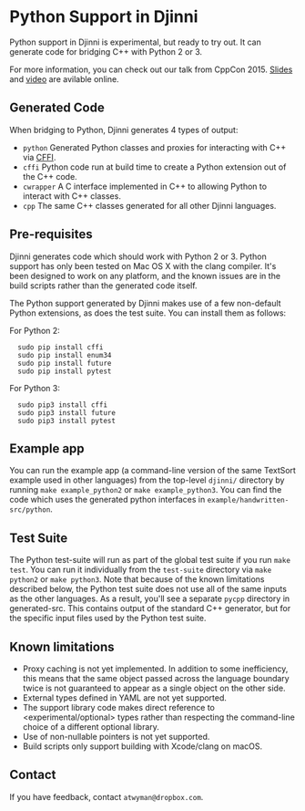 # Python Support in Djinni

Python support in Djinni is experimental, but ready to try out.  It can generate code for bridging C++ with Python 2 or 3.

For more information, you can check out our talk from CppCon 2015.  [Slides](https://bit.ly/djinnitalk2) and [video](https://bit.ly/djinnivideo2) are avilable online.

## Generated Code

When bridging to Python, Djinni generates 4 types of output:

* `python` Generated Python classes and proxies for interacting with C++ via [CFFI](https://cffi.readthedocs.org/).
* `cffi` Python code run at build time to create a Python extension out of the C++ code.
* `cwrapper` A C interface implemented in C++ to allowing Python to interact with C++ classes.
* `cpp` The same C++ classes generated for all other Djinni languages.

## Pre-requisites

Djinni generates code which should work with Python 2 or 3.  Python support has only been tested on Mac OS X with the clang compiler.  It's been designed to work on any platform, and the known issues are in the build scripts rather than the generated code itself.

The Python support generated by Djinni makes use of a few non-default Python extensions, as does the test suite.  You can install them as follows:

For Python 2:

```
  sudo pip install cffi
  sudo pip install enum34
  sudo pip install future
  sudo pip install pytest
```

For Python 3:

```
  sudo pip3 install cffi
  sudo pip3 install future
  sudo pip3 install pytest
```

## Example app

You can run the example app (a command-line version of the same TextSort example used in other languages) from the top-level `djinni/` directory by running `make example_python2` or `make example_python3`.  You can find the code which uses the generated python interfaces in `example/handwritten-src/python`.

## Test Suite

The Python test-suite will run as part of the global test suite if you run `make test`.  You can run it individually from the `test-suite` directory via `make python2` or `make python3`.  Note that because of the known limitations described below, the Python test suite does not use all of the same inputs as the other languages.  As a result, you'll see a separate `pycpp` directory in generated-src.  This contains output of the standard C++ generator, but for the specific input files used by the Python test suite.

## Known limitations

* Proxy caching is not yet implemented.  In addition to some inefficiency, this means that the same object passed across the language boundary twice is not guaranteed to appear as a single object on the other side.
* External types defined in YAML are not yet supported.
* The support library code makes direct reference to <experimental/optional> types rather than respecting the command-line choice of a different optional library.
* Use of non-nullable pointers is not yet supported.
* Build scripts only support building with Xcode/clang on macOS.

## Contact
If you have feedback, contact `atwyman@dropbox.com`.
